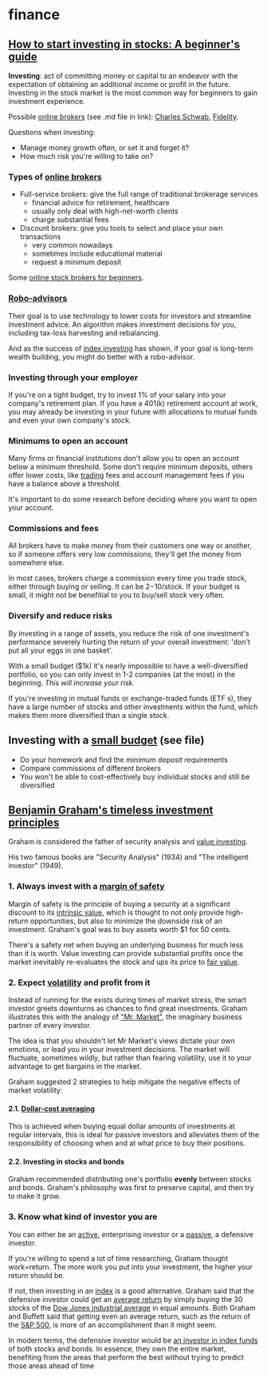 # finance

## [How to start investing in stocks: A beginner's guide](https://www.investopedia.com/articles/basics/06/invest1000.asp)

**Investing**: act of committing money or capital to an endeavor with the expectation of obtaining an additional income or profit in the future. Investing in the stock market is the most common way for beginners to gain investment experience.

Possible [online brokers](online-brokers.md) (see .md file in link): [Charles Schwab](https://www.investopedia.com/charles-schwab-review-4587888), [Fidelity](https://www.investopedia.com/fidelity-review-4587897).

Questions when investing:

* Manage money growth often, or set it and forget it?
* How much risk you're willing to take on?

### Types of [online brokers](https://www.investopedia.com/broker-awards-4587871)

* Full-service brokers: give the full range of traditional brokerage services
    - financial advice for retirement, healthcare
    - usually only deal with high-net-worth clients
    - charge substantial fees
* Discount brokers: give you tools to select and place your own transactions
    - very common nowadays
    - sometimes include educational material
    - request a minimum deposit

Some [online stock brokers for beginners](https://www.investopedia.com/best-brokers-for-beginners-4587873).

### [Robo-advisors](https://www.investopedia.com/terms/r/roboadvisor-roboadviser.asp)

Their goal is to use technology to lower costs for investors and streamline investment advice. An algorithm makes investment decisions for you, including tax-loss harvesting and rebalancing.

And as the success of [index investing](https://www.investopedia.com/terms/i/indexfund.asp) has shown, if your goal is long-term wealth building, you might do better with a robo-advisor.

### Investing through your employer

If you're on a tight budget, try to invest 1% of your salary into your company's retirement plan. If you have a 401(k) retirement account at work, you may already be investing in your future with allocations to mutual funds and even your own company's stock.

### Minimums to open an account

Many firms or financial institutions don't allow you to open an account below a minimum threshold. Some don't require minimum deposits, others offer lower costs, like [trading](https://www.investopedia.com/ask/answers/12/difference-investing-trading.asp) fees and account management fees if you have a balance above a threshold.

It's important to do some research before deciding where you want to open your account.

### Commissions and fees

All brokers have to make money from their customers one way or another, so if someone offers very low commissions, they'll get the money from somewhere else.

In most cases, brokers charge a commission every time you trade stock, either through buying or selling. It can be $2-$10/stock. If your budget is small, it might not be benefitial to you to buy/sell stock very often.

### Diversify and reduce risks

By investing in a range of assets, you reduce the risk of one investment's performance severely hurting the return of your overall investment: 'don't put all your eggs in one basket'.

With a small budget ($1k) it's nearly impossible to have a well-diversified portfolio, so you can only invest in 1-2 companies (at the most) in the beginning. *This will increase your risk*.

If you're investing in mutual funds or exchange-traded funds (ETF s), they have a large number of stocks and other investments within the fund, which makes them more diversified than a single stock.

## Investing with a [small budget](small-budget.md) (see file)

* Do your homework and find the minimum deposit requirements
* Compare commissions of different brokers
* You won't be able to cost-effectively buy individual stocks and still be diversified

## [Benjamin Graham's timeless investment principles](https://www.investopedia.com/articles/basics/07/grahamprinciples.asp)

Graham is considered the father of security analysis and [value investing](https://www.investopedia.com/terms/v/valueinvesting.asp).

His two famous books are "Security Analysis" (1934) and "The intelligent investor" (1949). 

### 1. Always invest with a [margin of safety](https://www.investopedia.com/terms/m/marginofsafety.asp)

Margin of safety is the principle of buying a security at a significant discount to its [intrinsic value](https://www.investopedia.com/terms/i/intrinsicvalue.asp), which is thought to not only provide high-return opportunities, but also to minimize the downside risk of an investment. Graham's goal was to buy assets worth $1 for 50 cents.

There's a safety net when buying an underlying business for much less than it is worth. Value investing can provide substantial profits once the market inevitably re-evaluates the stock and ups its price to [fair value](https://www.investopedia.com/terms/f/fairvalue.asp).

### 2. Expect [volatility](https://www.investopedia.com/terms/v/volatility.asp) and profit from it

Instead of running for the exists during times of market stress, the smart investor greets downturns as chances to find great investments. Graham illustrates this with the analogy of ["Mr. Market"](https://www.investopedia.com/terms/m/mr-market.asp), the imaginary business partner of every investor.

The idea is that you shouldn't let Mr Market's views dictate your own emotions, or lead you in your investment decisions. The market will fluctuate, sometimes wildly, but rather than fearing volatility, use it to your advantage to get bargains in the market.

Graham suggested 2 strategies to help mitigate the negative effects of market volatility:

#### 2.1. [Dollar-cost averaging](https://www.investopedia.com/terms/d/dollarcostaveraging.asp)

This is achieved when buying equal dollar amounts of investments at regular intervals, this is ideal for passive investors and alleviates them of the responsibility of choosing when and at what price to buy their positions.

#### 2.2. Investing in stocks and bonds

Graham recommended distributing one's portfolio **evenly** between stocks and bonds. Graham's philosophy was first to preserve capital, and then try to make it grow.

### 3. Know what kind of investor you are

You can either be an [active](https://www.investopedia.com/terms/a/activeinvesting.asp), enterprising investor or a [passive](https://www.investopedia.com/terms/p/passiveinvesting.asp), a defensive investor.

If you're willing to spend a lot of time researching, Graham thought work=return. The more work you put into your investment, the higher your return should be.

If not, then investing in an [index](https://www.investopedia.com/terms/i/index.asp) is a good alternative. Graham said that the defensive investor could get an [average return](https://www.investopedia.com/terms/a/averagereturn.asp) by simply buying the 30 stocks of the [Dow Jones industrial average](https://www.investopedia.com/terms/d/djia.asp) in equal amounts. Both Graham and Buffett said that getting even an average return, such as the return of the [S&P 500](https://www.investopedia.com/terms/s/sp500.asp), is more of an accomplishment than it might seem.

In modern terms, the defensive investor would be [an investor in index funds](https://www.investopedia.com/articles/markets/101415/4-best-sp-500-index-funds.asp) of both stocks and bonds. In essence, they own the entire market, benefiting from the areas that perform the best without trying to predict those areas ahead of time